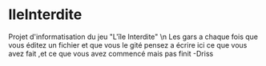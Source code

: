 # IleInterdite

Projet d'informatisation du jeu "L'île Interdite"
\n
Les gars a chaque fois que vous éditez un fichier et que vous le gité pensez a écrire ici ce que vous avez fait ,et ce que vous avez commencé mais pas finit -Driss
